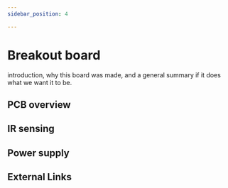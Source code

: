 ```yaml
---
sidebar_position: 4

---
```

# Breakout board
introduction, why this board was made, and a general summary if it does what we want it to be.

## PCB overview
## IR sensing
## Power supply
## External Links